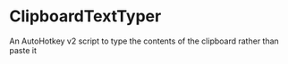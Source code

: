 # ClipboardTextTyper
An AutoHotkey v2 script to type the contents of the clipboard rather than paste it
